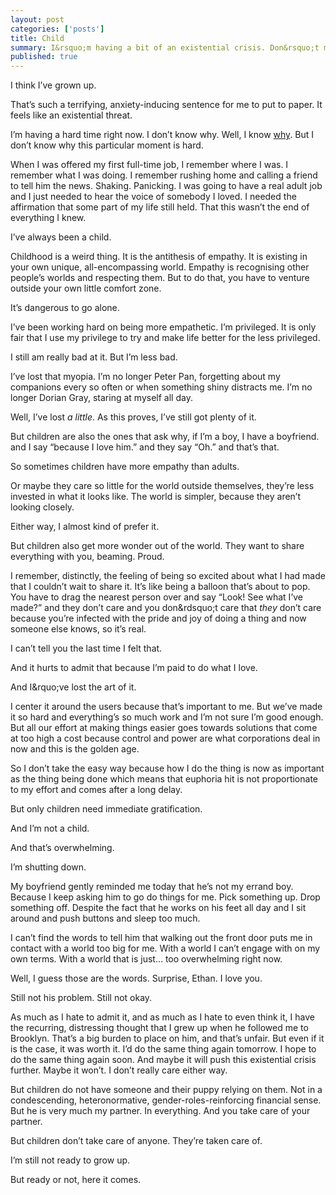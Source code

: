 ```yaml
---
layout: post
categories: ['posts']
title: Child
summary: I&rsquo;m having a bit of an existential crisis. Don&rsquo;t mind me.
published: true
---
```


I think I&rsquo;ve grown up.

That&rsquo;s such a terrifying, anxiety-inducing sentence for me to put to paper. It feels like an existential threat.

I&rsquo;m having a hard time right now. I don&rsquo;t know why. Well, I know [why](http://paddyforan.getsby.co). But I don&rsquo;t know why this particular moment is hard.

When I was offered my first full-time job, I remember where I was. I remember what I was doing. I remember rushing home and calling a friend to tell him the news. Shaking. Panicking. I was going to have a real adult job and I just needed to hear the voice of somebody I loved. I needed the affirmation that some part of my life still held. That this wasn&rsquo;t the end of everything I knew.

I&rsquo;ve always been a child.

Childhood is a weird thing. It is the antithesis of empathy. It is existing in your own unique, all-encompassing world. Empathy is recognising other people&rsquo;s worlds and respecting them. But to do that, you have to venture outside your own little comfort zone.

It&rsquo;s dangerous to go alone.

I&rsquo;ve been working hard on being more empathetic. I&rsquo;m privileged. It is only fair that I use my privilege to try and make life better for the less privileged.

I still am really bad at it. But I&rsquo;m less bad.

I&rsquo;ve lost that myopia. I&rsquo;m no longer Peter Pan, forgetting about my companions every so often or when something shiny distracts me. I&rsquo;m no longer Dorian Gray, staring at myself all day.

Well, I&rsquo;ve lost _a little_. As this proves, I&rsquo;ve still got plenty of it.

But children are also the ones that ask why, if I&rsquo;m a boy, I have a boyfriend. and I say &ldquo;because I love him.&rdquo; and they say &ldquo;Oh.&rdquo; and that&rsquo;s that.

So sometimes children have more empathy than adults.

Or maybe they care so little for the world outside themselves, they&rsquo;re less invested in what it looks like. The world is simpler, because they aren&rsquo;t looking closely.

Either way, I almost kind of prefer it.

But children also get more wonder out of the world. They want to share everything with you, beaming. Proud.

I remember, distinctly, the feeling of being so excited about what I had made that I couldn&rsquo;t wait to share it. It&rsquo;s like being a balloon that&rsquo;s about to pop. You have to drag the nearest person over and say &ldquo;Look! See what I&rsquo;ve made?&rdquo; and they don&rsquo;t care and you don&rdsquo;t care that _they_ don&rsquo;t care because you&rsquo;re infected with the pride and joy of doing a thing and now someone else knows, so it&rsquo;s real.

I can&rsquo;t tell you the last time I felt that.

And it hurts to admit that because I&rsquo;m paid to do what I love.

And I&rquo;ve lost the art of it.

I center it around the users because that&rsquo;s important to me. But we&rsquo;ve made it so hard and everything&rsquo;s so much work and I&rsquo;m not sure I&rsquo;m good enough. But all our effort at making things easier goes towards solutions that come at too high a cost because control and power are what corporations deal in now and this is the golden age.

So I don&rsquo;t take the easy way because how I do the thing is now as important as the thing being done which means that euphoria hit is not proportionate to my effort and comes after a long delay.

But only children need immediate gratification.

And I&rsquo;m not a child.

And that&rsquo;s overwhelming.

I&rsquo;m shutting down.

My boyfriend gently reminded me today that he&rsquo;s not my errand boy. Because I keep asking him to go do things for me. Pick something up. Drop something off. Despite the fact that he works on his feet all day and I sit around and push buttons and sleep too much.

I can&rsquo;t find the words to tell him that walking out the front door puts me in contact with a world too big for me. With a world I can&rsquo;t engage with on my own terms. With a world that is just&hellip; too overwhelming right now.

Well, I guess those are the words. Surprise, Ethan. I love you.

Still not his problem. Still not okay.

As much as I hate to admit it, and as much as I hate to even think it, I have the recurring, distressing thought that I grew up when he followed me to Brooklyn. That&rsquo;s a big burden to place on him, and that&rsquo;s unfair. But even if it is the case, it was worth it. I&rsquo;d do the same thing again tomorrow. I hope to do the same thing again soon. And maybe it will push this existential crisis further. Maybe it won&rsquo;t. I don&rsquo;t really care either way.

But children do not have someone and their puppy relying on them. Not in a condescending, heteronormative, gender-roles-reinforcing financial sense. But he is very much my partner. In everything. And you take care of your partner.

But children don&rsquo;t take care of anyone. They&rsquo;re taken care of.

I&rsquo;m still not ready to grow up.

But ready or not, here it comes.